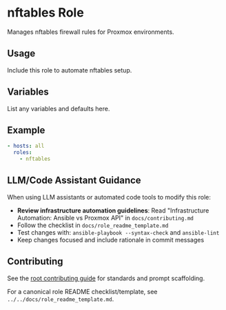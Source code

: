 # nftables Role

Manages nftables firewall rules for Proxmox environments.

## Usage
Include this role to automate nftables setup.

## Variables
List any variables and defaults here.

## Example
```yaml
- hosts: all
  roles:
    - nftables
```

## LLM/Code Assistant Guidance

When using LLM assistants or automated code tools to modify this role:

- **Review infrastructure automation guidelines**: Read "Infrastructure Automation: Ansible vs Proxmox API" in `docs/contributing.md`
- Follow the checklist in `docs/role_readme_template.md`
- Test changes with: `ansible-playbook --syntax-check` and `ansible-lint`
- Keep changes focused and include rationale in commit messages


## Contributing
See the [root contributing guide](../../docs/contributing.md) for standards and prompt scaffolding.

For a canonical role README checklist/template, see `../../docs/role_readme_template.md`.
